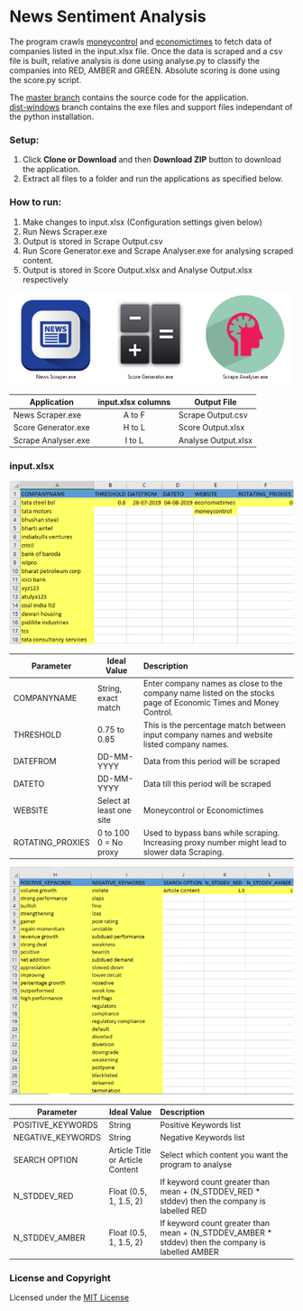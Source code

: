 # News Sentiment Analysis

The program crawls [moneycontrol](https://www.moneycontrol.com/) and [economictimes](https://economictimes.indiatimes.com/) to fetch data of companies listed in the input.xlsx file. Once the data is scraped and a csv file is built, relative analysis is done using analyse.py to classify the companies into RED, AMBER and GREEN. Absolute scoring is done using the score.py script.

The [master branch](https://github.com/atulyakumar97/news-sentiment-analysis/tree/master) contains the source code for the application.<br>
[dist-windows](https://github.com/atulyakumar97/news-sentiment-analysis/tree/dist-windows) branch contains the exe files and support files independant of the python installation.<br>

### Setup:

1. Click <b>Clone or Download</b> and then <b>Download ZIP</b> button to download the application.
2. Extract all files to a folder and run the applications as specified below.

### How to run:

1. Make changes to input.xlsx (Configuration settings given below)
2. Run News Scraper.exe
3. Output is stored in Scrape Output.csv
4. Run Score Generator.exe and Scrape Analyser.exe for analysing scraped content.
5. Output is stored in Score Output.xlsx and Analyse Output.xlsx respectively

![icons](https://raw.githubusercontent.com/atulyakumar97/news-sentiment-analysis/master/.images/icons.PNG)

| Application        | input.xlsx columns | Output File         |
|--------------------|:------------------:| -------------------|
|   News Scraper.exe |        A to F      |  Scrape Output.csv  |
| Score Generator.exe|        H to L      |  Score Output.xlsx  |
| Scrape Analyser.exe|        I to L      | Analyse Output.xlsx |

### input.xlsx

![news scraper input](https://raw.githubusercontent.com/atulyakumar97/news-sentiment-analysis/master/.images/input-scraper.PNG)

|     Parameter    |        Ideal Value        |                              Description                                                   |
| -----------------|---------------------------| :------------------------------------------------------------------------------------------|
| COMPANYNAME      | String, exact match       | Enter company names as close to the company name listed on the stocks page of Economic Times and Money Control. |
| THRESHOLD        | 0.75 to 0.85              | This is the percentage match between input company names and website listed company names. |
| DATEFROM         | DD-MM-YYYY                | Data from this period will be scraped |
| DATETO           | DD-MM-YYYY	               | Data till this period will be scraped  |
| WEBSITE          | Select at least one site	 | Moneycontrol or Economictimes  |
| ROTATING_PROXIES | 0 to 100<br>0 = No proxy  | Used to bypass bans while scraping. Increasing proxy number might lead to slower data Scraping. |

![score generator, scrape analyser](https://raw.githubusercontent.com/atulyakumar97/news-sentiment-analysis/master/.images/input-analyser.PNG)

|     Parameter     |               Ideal Value        | Description  |
| ------------------|----------------------------------| :-------------------------------------------------------------------------------|
| POSITIVE_KEYWORDS | String                           | Positive Keywords list|
| NEGATIVE_KEYWORDS | String                           | Negative Keywords list |
| SEARCH OPTION     | Article Title or Article Content | Select which content you want the program to analyse |
| N_STDDEV_RED      | Float (0.5, 1, 1.5, 2)           | If keyword count greater than mean + (N_STDDEV_RED * stddev) then the company is labelled RED|
| N_STDDEV_AMBER    | Float (0.5, 1, 1.5, 2)	      | If keyword count greater than mean + (N_STDDEV_AMBER * stddev) then the company is labelled AMBER |

### License and Copyright

Licensed under the [MIT License](license.txt)
	
